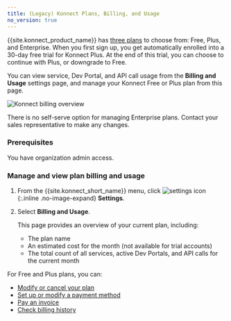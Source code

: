 ```yaml
---
title: (Legacy) Konnect Plans, Billing, and Usage
no_version: true
---
```

<!-- vale off -->

{{site.konnect_product_name}} has [three plans](/konnect-platform/plans) to
choose from: Free, Plus, and Enterprise. When you first sign up, you get
automatically enrolled into a 30-day free trial for Konnect Plus. At the end of
this trial, you can choose to continue with Plus, or downgrade to Free.

You can view service, Dev Portal, and API call usage from the **Billing and Usage**
settings page, and manage your Konnect Free or Plus plan from this page.

![Konnect billing overview](/assets/images/docs/konnect/konnect-billing-settings.png)

There is no self-serve option for managing Enterprise plans.
Contact your sales representative to make any changes.

### Prerequisites
You have organization admin access.

### Manage and view plan billing and usage

1. From the {{site.konnect_short_name}} menu, click
![settings icon](/assets/images/icons/konnect/konnect-settings.svg){:.inline .no-image-expand} **Settings**.

2. Select **Billing and Usage**.

    This page provides an overview of your current plan, including:

    * The plan name
    * An estimated cost for the month (not available for trial accounts)
    * The total count of all services, active Dev Portals, and API calls for
    the current month

For Free and Plus plans, you can:
* [Modify or cancel your plan](/konnect/legacy/account-management/change-plan)
* [Set up or modify a payment method](/konnect/legacy/account-management/billing#modify-a-payment-method)
* [Pay an invoice](/konnect/legacy/account-management/billing#pay-an-invoice)
* [Check billing history](/konnect/legacy/account-management/billing#view-billing-history)
